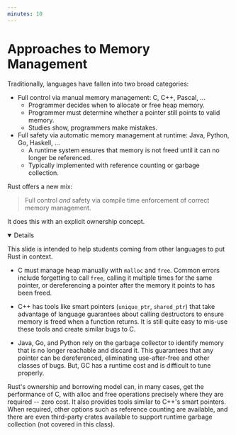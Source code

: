 ```yaml
---
minutes: 10
---
```


# Approaches to Memory Management

Traditionally, languages have fallen into two broad categories:

- Full control via manual memory management: C, C++, Pascal, ...
  - Programmer decides when to allocate or free heap memory.
  - Programmer must determine whether a pointer still points to valid memory.
  - Studies show, programmers make mistakes.
- Full safety via automatic memory management at runtime: Java, Python, Go,
  Haskell, ...
  - A runtime system ensures that memory is not freed until it can no longer be
    referenced.
  - Typically implemented with reference counting or garbage collection.

Rust offers a new mix:

> Full control _and_ safety via compile time enforcement of correct memory
> management.

It does this with an explicit ownership concept.

<details open='true'>

This slide is intended to help students coming from other languages to put Rust
in context.

- C must manage heap manually with `malloc` and `free`. Common errors include
  forgetting to call `free`, calling it multiple times for the same pointer, or
  dereferencing a pointer after the memory it points to has been freed.

- C++ has tools like smart pointers (`unique_ptr`, `shared_ptr`) that take
  advantage of language guarantees about calling destructors to ensure memory is
  freed when a function returns. It is still quite easy to mis-use these tools
  and create similar bugs to C.

- Java, Go, and Python rely on the garbage collector to identify memory that is
  no longer reachable and discard it. This guarantees that any pointer can be
  dereferenced, eliminating use-after-free and other classes of bugs. But, GC
  has a runtime cost and is difficult to tune properly.

Rust's ownership and borrowing model can, in many cases, get the performance of
C, with alloc and free operations precisely where they are required -- zero
cost. It also provides tools similar to C++'s smart pointers. When required,
other options such as reference counting are available, and there are even
third-party crates available to support runtime garbage collection (not covered
in this class).

</details>
